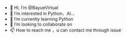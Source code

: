 - 👋 Hi, I’m @BayueVirtual
- 👀 I’m interested in Python、AI...
- 🌱 I’m currently learning Python
- 💞️ I’m looking to collaborate on 
- 📫 How to reach me ，u can contact me through issue

<!---
BayueVirtual/BayueVirtual is a ✨ special ✨ repository because its `README.md` (this file) appears on your GitHub profile.
You can click the Preview link to take a look at your changes.
--->
